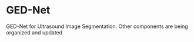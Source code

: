 # GED-Net
GED-Net for Ultrasound Image Segmentation. Other components are being organized and updated
